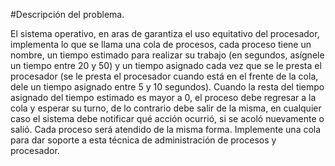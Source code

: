 #Descripción del problema.

El sistema operativo, en aras de garantiza el uso equitativo del procesador, implementa lo que se llama una cola de procesos, cada proceso tiene un nombre, un tiempo estimado para realizar su trabajo (en segundos, asígnele un tiempo entre 20 y 50) y un tiempo asignado cada vez que se le presta el procesador (se le presta el procesador cuando está en el frente de la cola, dele un tiempo asignado entre 5 y 10 segundos).  Cuando la resta del tiempo asignado del tiempo estimado es mayor a 0, el proceso debe regresar a la cola y esperar su turno, de lo contrario debe salir de la misma, en cualquier caso el sistema debe notificar qué acción ocurrió, si se acoló nuevamente o salió. Cada proceso será atendido de la misma forma.  Implemente una cola para dar soporte a esta técnica de administración de procesos y procesador. 
